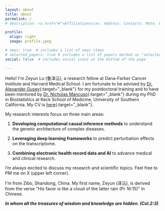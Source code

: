 ```yaml
---
layout: about
title: about
permalink: /
# description: <a href="#">Affiliations</a>. Address. Contacts. Moto. Etc.

profile:
  align: right
  image: profile.jpeg

# news: true  # includes a list of news items
# selected_papers: true # includes a list of papers marked as "selected={true}"
social: false  # includes social icons at the bottom of the page

---
```


Hello! I'm Zeyun Lu (鲁泽沄), a research fellow at Dana-Farber Cancer Institute and Harvard Medical School. I am fortunate to be advised by [Dr. Alexander Gusev](http://gusevlab.org/){:target="_blank"} for my postdoctoral training and to have been mentored by [Dr. Nicholas Mancuso](https://www.mancusolab.com/){:target="_blank"} during my PhD in Biostatistics at Keck School of Medicine, University of Southern California. My CV is [here](./assets/pdf/Lu_Zeyun_CV_web.pdf){:target="_blank"}.

My research interests focus on three main areas:

  1. **Developing computational causal inference methods** to understand the genetic architecture of complex diseases.
  
  2. **Leveraging deep learning frameworks** to predict perturbation effects on the transcriptome.

  3. **Combining electronic health record data and AI** to advance medical and clinical research.

I’m always excited to discuss my research and scientific topics. Feel free to PM me on X (upper left corner).

I'm from Zibo, Shandong, China. My first name, Zeyun (泽沄), is derived from the verse "His favor is like a cloud of the latter rain (Pr 16:15)" in Chinese.

***In whom all the treasures of wisdom and knowledge are hidden. (Col.2:3)***
